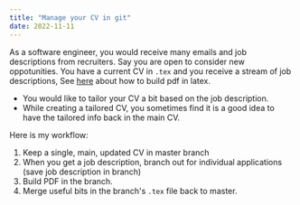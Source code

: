 ```yaml
---
title: "Manage your CV in git"
date: 2022-11-11
---
```

As a software engineer, you would receive many emails and job descriptions from
recruiters. 
Say you are open to consider new oppotunities.
You have a current CV in `.tex` and you receive a stream of job descriptions, 
See [here](2022-11-05-build-pdf-in-latex.html) about how to build pdf in latex.

* You would like to tailor your CV a bit based on the job description.
* While creating a tailored CV, you sometimes 
find it is a good idea to have the tailored info back in the main CV. 

Here is my workflow:
1. Keep a single, main, updated CV in master branch
2. When you get a job description, 
branch out for individual applications (save job description in branch)
3. Build PDF in the branch.
4. Merge useful bits in the branch's `.tex` file back to master.
